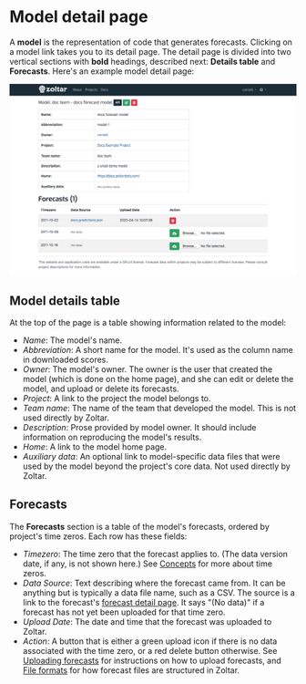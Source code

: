 # Model detail page

A **model** is the representation of code that generates forecasts. Clicking on a model link takes you to its detail page. The detail page is divided into two vertical sections with **bold** headings, described next: **Details table** and **Forecasts**. Here's an example model detail page:

![Model detail page](img/model-detail-page.png "Model detail page")


## Model details table

At the top of the page is a table showing information related to the model:

- _Name_: The model's name.
- _Abbreviation_: A short name for the model. It's used as the column name in downloaded scores.
- _Owner_: The model's owner. The owner is the user that created the model (which is done on the home page), and she can edit or delete the model, and upload or delete its forecasts.
- _Project_: A link to the project the model belongs to.
- _Team name_: The name of the team that developed the model. This is not used directly by Zoltar.
- _Description_: Prose provided by model owner. It should include information on reproducing the model's results.
- _Home_: A link to the model home page.
- _Auxiliary data_: An optional link to model-specific data files that were used by the model beyond the project's core data. Not used directly by Zoltar.


## Forecasts

The **Forecasts** section is a table of the model's forecasts, ordered by project's time zeros. Each row has these fields:

- _Timezero_: The time zero that the forecast applies to. (The data version date, if any, is not shown here.) See [Concepts](Concepts.md) for more about time zeros.
- _Data Source_: Text describing where the forecast came from. It can be anything but is typically a data file name, such as a CSV. The source is a link to the forecast's [forecast detail page](ForecastDetailPage.md). It says "(No data)" if a forecast has not yet been uploaded for that time zero. 
- _Upload Date_: The date and time that the forecast was uploaded to Zoltar.
- _Action_: A button that is either a green upload icon if there is no data associated with the time zero, or a red delete button otherwise. See [Uploading forecasts](UploadingForecasts.md) for instructions on how to upload forecasts, and [File formats](FileFormats.md#forecast-data-format-json) for how forecast files are structured in Zoltar.
